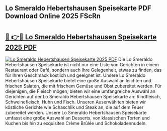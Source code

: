 ## Lo Smeraldo Hebertshausen Speisekarte PDF Download Online 2025 FScRn

# <h2><a href="http://gca7w6.nevu.top/?p=Lo+Smeraldo+Hebertshausen+Speisekarte">🔗 👉🔴 Lo Smeraldo Hebertshausen Speisekarte 2025 PDF</a></h2>

[![Lo Smeraldo Hebertshausen Speisekarte 2025 PDF](https://i.imgur.com/dBaPXMq.png)](http://gca7w6.nevu.top/?p=Lo+Smeraldo+Hebertshausen+Speisekarte)
Die Lo Smeraldo Hebertshausen Speisekarte ist nicht nur eine Liste von Gerichten in einem Restaurant oder Café, sondern auch Ihre Gelegenheit, etwas zu finden, das für Ihren Geschmack köstlich und geeignet ist. Unsere Lo Smeraldo Hebertshausen Speisekarte bietet eine große Auswahl an leichten und frischen Salaten, die mit frischem Gemüse und Obst zubereitet werden. Für diejenigen, die Fleisch mögen, bieten wir eine umfangreiche Auswahl an Gerichten auf der Lo Smeraldo Hebertshausen Speisekarte an: Rindfleisch, Schweinefleisch, Huhn und Fisch. Unseren Auserwählten bieten wir köstliche Gerichte wie Schaschlik und Steak an, die auf dem Feuer zubereitet werden. Unsere Lo Smeraldo Hebertshausen Speisekarte umfasst eine große Auswahl an Desserts, von klassischen Torten und Kuchen bis hin zu exquisiten Crème Brûlée und Schokoladennudeln.
